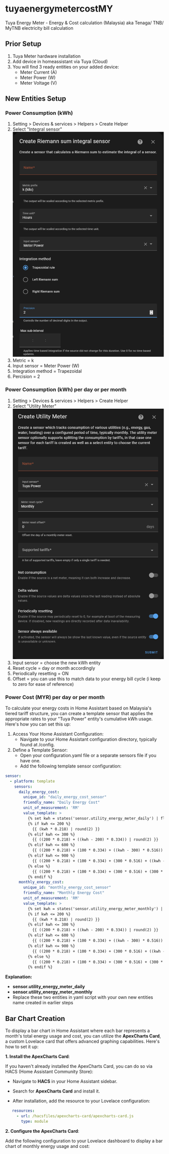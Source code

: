 ﻿
# tuyaenergymetercostMY
Tuya Energy Meter - Energy &amp; Cost calculation (Malaysia) aka Tenaga/ TNB/ MyTNB electricity bill calculation

## Prior Setup

 1. Tuya Meter hardware installation
 2. Add device in homeassistant via Tuya (Cloud)
 3. You will find 3 ready entities on your added device: 
	 - Meter Current (A)
	 - Meter Power (W)
	 - Meter Voltage (V)
 
 ## New Entities Setup
 ### Power Consumption (kWh)
 1. Setting > Devices & services > Helpers > Create Helper
 2. Select "Integral sensor"<br>
  ![kwh](https://github.com/mattchoo2/tuyaenergymetercostMY/blob/main/helper.png)
 3. Metric = k
 4. Input sensor = Meter Power (W)
 5. Integration method = Trapezoidal
 6. Percision = 2 

 ### Power Consumption (kWh) per day or per month
 1. Setting > Devices & services > Helpers > Create Helper
 2. Select "Utility Meter"<br>
  ![kwhdm](https://github.com/mattchoo2/tuyaenergymetercostMY/blob/main/period%20meter.png)
 3. Input sensor = choose the new kWh entity
 4. Reset cycle = day or month accordingly
 5. Periodically resetting = ON
 6. Offset = you can use this to match data to your energy bill cycle (i keep to zero for ease of reference)


 ### Power Cost (MYR) per day or per month
 To calculate your energy costs in Home Assistant based on Malaysia's tiered tariff structure, you can create a template sensor that applies the appropriate rates to your "Tuya Power" entity's cumulative kWh usage. Here's how you can set this up:
 1. Access Your Home Assistant Configuration:
    - Navigate to your Home Assistant configuration directory, typically found at /config.
 2. Define a Template Sensor:
    - Open your configuration.yaml file or a separate sensors file if you have one.
    - Add the following template sensor configuration:
```yaml
sensor:
  - platform: template
    sensors:
      daily_energy_cost:
        unique_id: "daily_energy_cost_sensor"
        friendly_name: "Daily Energy Cost"
        unit_of_measurement: 'RM'
        value_template: >
          {% set kwh = states('sensor.utility_energy_meter_daily') | float %}
          {% if kwh <= 200 %}
            {{ (kwh * 0.218) | round(2) }}
          {% elif kwh <= 300 %}
            {{ ((200 * 0.218) + ((kwh - 200) * 0.334)) | round(2) }}
          {% elif kwh <= 600 %}
            {{ ((200 * 0.218) + (100 * 0.334) + ((kwh - 300) * 0.516)) | round(2) }}
          {% elif kwh <= 900 %}
            {{ ((200 * 0.218) + (100 * 0.334) + (300 * 0.516) + ((kwh - 600) * 0.546)) | round(2) }}
          {% else %}
            {{ ((200 * 0.218) + (100 * 0.334) + (300 * 0.516) + (300 * 0.546) + ((kwh - 900) * 0.571)) | round(2) }}
          {% endif %}
      monthly_energy_cost:
        unique_id: "monthly_energy_cost_sensor"
        friendly_name: "Monthly Energy Cost"
        unit_of_measurement: 'RM'
        value_template: >
          {% set kwh = states('sensor.utility_energy_meter_monthly') | float %}
          {% if kwh <= 200 %}
            {{ (kwh * 0.218) | round(2) }}
          {% elif kwh <= 300 %}
            {{ ((200 * 0.218) + ((kwh - 200) * 0.334)) | round(2) }}
          {% elif kwh <= 600 %}
            {{ ((200 * 0.218) + (100 * 0.334) + ((kwh - 300) * 0.516)) | round(2) }}
          {% elif kwh <= 900 %}
            {{ ((200 * 0.218) + (100 * 0.334) + (300 * 0.516) + ((kwh - 600) * 0.546)) | round(2) }}
          {% else %}
            {{ ((200 * 0.218) + (100 * 0.334) + (300 * 0.516) + (300 * 0.546) + ((kwh - 900) * 0.571)) | round(2) }}
          {% endif %}
```

**Explanation:**

- **sensor.utility_energy_meter_daily** 
- **sensor.utility_energy_meter_monthly** 
- Replace these two entities in yaml script with your own new entities name created in earlier steps

## Bar Chart Creation
To display a bar chart in Home Assistant where each bar represents a month's total energy usage and cost, you can utilize the **ApexCharts Card**, a custom Lovelace card that offers advanced graphing capabilities. Here's how to set it up:

**1. Install the ApexCharts Card**:

If you haven't already installed the ApexCharts Card, you can do so via HACS (Home Assistant Community Store):

-   Navigate to **HACS** in your Home Assistant sidebar.
    
-   Search for **ApexCharts Card** and install it.
    
-   After installation, add the resource to your Lovelace configuration:
    
 ```yaml
    resources:
      - url: /hacsfiles/apexcharts-card/apexcharts-card.js
        type: module 
 ```

    

**2. Configure the ApexCharts Card**:

Add the following configuration to your Lovelace dashboard to display a bar chart of monthly energy usage and cost:


<!--stackedit_data:
eyJoaXN0b3J5IjpbNDAxMzc0ODEwLDE5MDk3NTEyMDldfQ==
-->